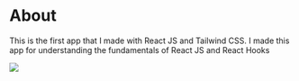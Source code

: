 <h1> About </h1>
<p>This is the first app that I made with React JS and Tailwind CSS. I made this app for understanding the fundamentals of React JS and React Hooks</p>
<img src="https://user-images.githubusercontent.com/59257112/87694998-1c8b7480-c7b9-11ea-8eae-88ab6d377cfc.png">
